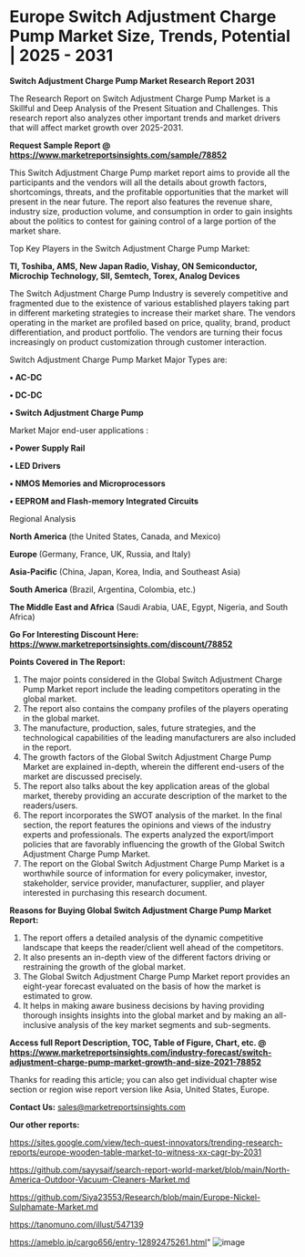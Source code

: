 # Europe Switch Adjustment Charge Pump Market Size, Trends, Potential | 2025 - 2031

<strong>Switch Adjustment Charge Pump Market Research Report 2031</strong>

The Research Report on Switch Adjustment Charge Pump Market is a Skillful and Deep Analysis of the Present Situation and Challenges. This research report also analyzes other important trends and market drivers that will affect market growth over 2025-2031.

<strong>Request Sample Report @ <a href=https://www.marketreportsinsights.com/sample/78852>https://www.marketreportsinsights.com/sample/78852</a></strong>

This Switch Adjustment Charge Pump market report aims to provide all the participants and the vendors will all the details about growth factors, shortcomings, threats, and the profitable opportunities that the market will present in the near future. The report also features the revenue share, industry size, production volume, and consumption in order to gain insights about the politics to contest for gaining control of a large portion of the market share.

Top Key Players in the Switch Adjustment Charge Pump Market:

<strong>TI, Toshiba, AMS, New Japan Radio, Vishay, ON Semiconductor, Microchip Technology, SII, Semtech, Torex, Analog Devices</strong>

The Switch Adjustment Charge Pump Industry is severely competitive and fragmented due to the existence of various established players taking part in different marketing strategies to increase their market share. The vendors operating in the market are profiled based on price, quality, brand, product differentiation, and product portfolio. The vendors are turning their focus increasingly on product customization through customer interaction.

Switch Adjustment Charge Pump Market Major Types are:

<strong>• AC-DC

• DC-DC

• Switch Adjustment Charge Pump</strong>

Market Major end-user applications :

<strong>• Power Supply Rail

• LED Drivers

• NMOS Memories and Microprocessors

• EEPROM and Flash-memory Integrated Circuits</strong>

Regional Analysis

</u><strong><b>North America</b></strong> (the United States, Canada, and Mexico)

<strong><b>Europe </b></strong>(Germany, France, UK, Russia, and Italy)

<strong><b>Asia-Pacific</b></strong> (China, Japan, Korea, India, and Southeast Asia)

<strong><b>South America</b></strong> (Brazil, Argentina, Colombia, etc.)

<strong><b>The Middle East and Africa</b></strong> (Saudi Arabia, UAE, Egypt, Nigeria, and South Africa)

<strong>Go For Interesting Discount Here: <a href=https://www.marketreportsinsights.com/discount/78852>https://www.marketreportsinsights.com/discount/78852</a></strong>

<strong>Points Covered in The Report:</strong>
<ol>
  <li>The major points considered in the Global Switch Adjustment Charge Pump Market report include the leading competitors operating in the global market.</li>
  <li>The report also contains the company profiles of the players operating in the global market.</li>
  <li>The manufacture, production, sales, future strategies, and the technological capabilities of the leading manufacturers are also included in the report.</li>
  <li>The growth factors of the Global Switch Adjustment Charge Pump Market are explained in-depth, wherein the different end-users of the market are discussed precisely.</li>
  <li>The report also talks about the key application areas of the global market, thereby providing an accurate description of the market to the readers/users.</li>
  <li>The report incorporates the SWOT analysis of the market. In the final section, the report features the opinions and views of the industry experts and professionals. The experts analyzed the export/import policies that are favorably influencing the growth of the Global Switch Adjustment Charge Pump Market.</li>
  <li>The report on the Global Switch Adjustment Charge Pump Market is a worthwhile source of information for every policymaker, investor, stakeholder, service provider, manufacturer, supplier, and player interested in purchasing this research document.</li>
</ol>
<strong>Reasons for Buying Global Switch Adjustment Charge Pump Market Report:</strong>

<ol>
  <li>The report offers a detailed analysis of the dynamic competitive landscape that keeps the reader/client well ahead of the competitors.</li>
  <li>It also presents an in-depth view of the different factors driving or restraining the growth of the global market.</li>
  <li>The Global Switch Adjustment Charge Pump Market report provides an eight-year forecast evaluated on the basis of how the market is estimated to grow.</li>
  <li>It helps in making aware business decisions by having providing thorough insights insights into the global market and by making an all-inclusive analysis of the key market segments and sub-segments.</li>
</ol>
<strong>Access full Report Description, TOC, Table of Figure, Chart, etc. @ <a href=https://www.marketreportsinsights.com/industry-forecast/switch-adjustment-charge-pump-market-growth-and-size-2021-78852>https://www.marketreportsinsights.com/industry-forecast/switch-adjustment-charge-pump-market-growth-and-size-2021-78852</a></strong>


Thanks for reading this article; you can also get individual chapter wise section or region wise report version like Asia, United States, Europe.

<strong>Contact Us:</strong>
sales@marketreportsinsights.com

<strong>Our other reports:</strong>

<a href=https://sites.google.com/view/tech-quest-innovators/trending-research-reports/europe-wooden-table-market-to-witness-xx-cagr-by-2031>https://sites.google.com/view/tech-quest-innovators/trending-research-reports/europe-wooden-table-market-to-witness-xx-cagr-by-2031</a>

<a href=https://github.com/sayysaif/search-report-world-market/blob/main/North-America-Outdoor-Vacuum-Cleaners-Market.md>https://github.com/sayysaif/search-report-world-market/blob/main/North-America-Outdoor-Vacuum-Cleaners-Market.md</a>

<a href=https://github.com/Siya23553/Research/blob/main/Europe-Nickel-Sulphamate-Market.md>https://github.com/Siya23553/Research/blob/main/Europe-Nickel-Sulphamate-Market.md</a>

<a href=https://tanomuno.com/illust/547139>https://tanomuno.com/illust/547139</a>

<a href=https://ameblo.jp/cargo656/entry-12892475261.html>https://ameblo.jp/cargo656/entry-12892475261.html</a>"
![image](https://github.com/user-attachments/assets/29c680a2-107c-43c8-9e3b-d9ff0f32d152)
